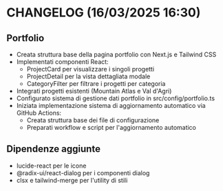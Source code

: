 # CHANGELOG (16/03/2025 16:30)

## Portfolio
- Creata struttura base della pagina portfolio con Next.js e Tailwind CSS
- Implementati componenti React:
  - ProjectCard per visualizzare i singoli progetti
  - ProjectDetail per la vista dettagliata modale
  - CategoryFilter per filtrare i progetti per categoria
- Integrati progetti esistenti (Mountain Atlas e Val d'Agri)
- Configurato sistema di gestione dati portfolio in src/config/portfolio.ts
- Iniziata implementazione sistema di aggiornamento automatico via GitHub Actions:
  - Creata struttura base dei file di configurazione
  - Preparati workflow e script per l'aggiornamento automatico

## Dipendenze aggiunte
- lucide-react per le icone
- @radix-ui/react-dialog per i componenti dialog
- clsx e tailwind-merge per l'utility di stili